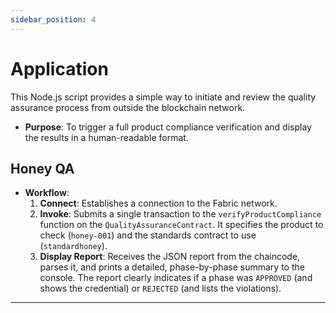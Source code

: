 ```yaml
---
sidebar_position: 4
---
```


# Application

This Node.js script provides a simple way to initiate and review the quality assurance process from outside the blockchain network.

* **Purpose**: To trigger a full product compliance verification and display the results in a human-readable format.

## Honey QA
* **Workflow**:
    1.  **Connect**: Establishes a connection to the Fabric network.
    2.  **Invoke**: Submits a single transaction to the `verifyProductCompliance` function on the `QualityAssuranceContract`. It specifies the product to check (`honey-001`) and the standards contract to use (`standardhoney`).
    3.  **Display Report**: Receives the JSON report from the chaincode, parses it, and prints a detailed, phase-by-phase summary to the console. The report clearly indicates if a phase was `APPROVED` (and shows the credential) or `REJECTED` (and lists the violations).

---